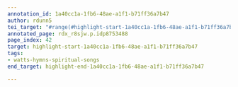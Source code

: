 ```yaml
---
annotation_id: 1a40cc1a-1fb6-48ae-a1f1-b71ff36a7b47
author: rdunn5
tei_target: "#range(#highlight-start-1a40cc1a-1fb6-48ae-a1f1-b71ff36a7b47, #highlight-end-1a40cc1a-1fb6-48ae-a1f1-b71ff36a7b47)"
annotated_page: rdx_r8sjw.p.idp8753488
page_index: 42
target: highlight-start-1a40cc1a-1fb6-48ae-a1f1-b71ff36a7b47
tags:
- watts-hymns-spiritual-songs
end_target: highlight-end-1a40cc1a-1fb6-48ae-a1f1-b71ff36a7b47

---
```

